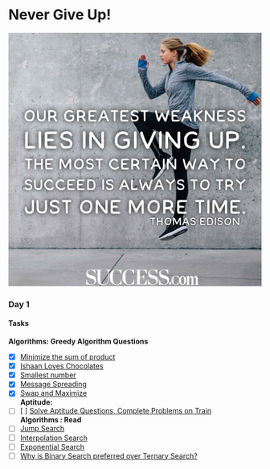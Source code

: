 # Never Give Up!
![Never Give Up](never_give_up.jpg)

### **Day 1**
#### Tasks
**Algorithms: Greedy Algorithm Questions**
- [x] [Minimize the sum of product](https://practice.geeksforgeeks.org/problems/minimize-the-sum-of-product/0)
- [x] [Ishaan Loves Chocolates](https://practice.geeksforgeeks.org/problems/ishaan-loves-chocolates/0)
- [x] [Smallest number](https://practice.geeksforgeeks.org/problems/smallest-number/0)
- [x] [Message Spreading](https://practice.geeksforgeeks.org/problems/message-spreading/0)
- [x] [Swap and Maximize](https://practice.geeksforgeeks.org/problems/swap-and-maximize/0)<br>
**Aptitude:**
- [ ] [ ] [Solve Aptitude Questions, Complete Problems on Train](https://www.indiabix.com/aptitude/problems-on-trains/)<br>
**Algorithms : Read**
- [ ] [Jump Search](https://www.geeksforgeeks.org/jump-search/)
- [ ] [Interpolation Search](https://www.geeksforgeeks.org/interpolation-search/)
- [ ] [Exponential Search](https://www.geeksforgeeks.org/exponential-search/)
- [ ] [Why is Binary Search preferred over Ternary Search?](https://www.geeksforgeeks.org/binary-search-preferred-ternary-search/)